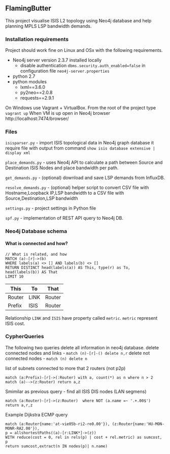 
## FlamingButter
This project visualise ISIS L2 topology using Neo4j database and help planning MPLS LSP bandwidth demands. 


### Installation requirements

Project should work fine on Linux and OSx with the following requirements.
- Neo4j server version 2.3.7 installed locally
    - disable authentication `dbms.security.auth_enabled=false` in configuration file `neo4j-server.properties`
- python 2.7
- python modules
    - lxml==3.6.0
    - py2neo==2.0.8
    - requests==2.9.1

On Windows use Vagrant + VirtualBox.
From the root of the project type `vagrant up`
When VM is up open in Neo4j browser http://localhost:7474/browser/ 


### Files

`isisparser.py` - import ISIS topological data in Neo4j graph database
it require file with output from command `show isis database extensive | display xml`

`place_demands.py` - uses Neo4j API to calculate a path 
between Source and Destination ISIS Nodes and place bandwidth per path.

`get_demands.py` - (optional) download and save LSP demands from InfluxDB.

`resolve_demands.py` - (optional) helper script to convert CSV file with 
Hostname,Loopback IP,LSP bandwidth to a CSV file with Source,Destination,LSP bandwidth

`settings.py` - project settings in Python file

`spf.py` - implementation of REST API query to Neo4j DB.


### Neo4j Database schema

#### What is connected and how?
```
// What is related, and how
MATCH (a)-[r]->(b)
WHERE labels(a) <> [] AND labels(b) <> []
RETURN DISTINCT head(labels(a)) AS This, type(r) as To, head(labels(b)) AS That
LIMIT 10
```

|  This	|  To	| That
|-------|-------|------
|Router	|LINK	|Router
|Prefix	|ISIS	|Router

Relationship `LINK` and `ISIS` have property called `metric`.
`metric` represent ISIS cost.



### CypherQueries

The following two queries delete all information in neo4j database.
delete connected nodes and links - `match (n)-[r]-() delete n,r`
delete not connected nodes - `match (n) delete n`

list of subnets connected to more that 2 routers (not p2p)

`match (a:Prefix)-[r]->(:Router) with a, count(*) as n where n > 2 match (a)-->(z:Router) return a,z`

Smimilar as previous query - find all ISIS DIS nodes (LAN segmens)

`match (a:Router)-[r]->(z:Router)  where NOT (a.name =~ '.+.00$') return a,r,z`

Example Dijkstra ECMP query
```
match (a:Router{name:'at-vie05b-ri2-re0.00'}), (z:Router{name:'HU-MON-MONR-RA2.00'}), 
p = allshortestPaths((a)-[r:LINK*]->(z))  
WITH reduce(cost = 0, rel in rels(p) | cost + rel.metric) as sumcost, p
return sumcost,extract(n IN nodes(p)| n.name)
```